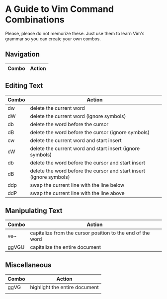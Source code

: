 # A Guide to Vim Command Combinations
Please, please do not memorize these. Just use them to learn Vim's grammar so you can create your own combos.

## Navigation
| Combo | Action |
| ----- | ------ |

## Editing Text
| Combo | Action |
| ----- | ------ |
| dw | delete the current word |
| dW | delete the current word (ignore symbols) |
| db | delete the word before the cursor |
| dB | delete the word before the cursor (ignore symbols) |
| cw | delete the current word and start insert |
| cW | delete the current word and start insert (ignore symbols) |
| db | delete the word before the cursor and start insert |
| dB | delete the word before the cursor and start insert (ignore symbols) |
| ddp | swap the current line with the line below |
| ddP | swap the current line with the line above | 

## Manipulating Text
| Combo | Action |
| ----- | ------ |
| ve~ | capitalize from the cursor position to the end of the word |
| ggVGU | capitalize the entire document |

## Miscellaneous 
| Combo | Action |
| ----- | ------ |
| ggVG | highlight the entire document |
|  |  |
